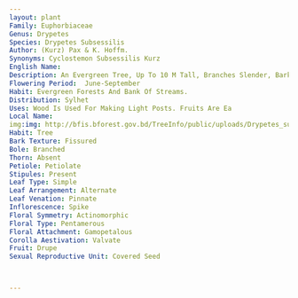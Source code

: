 ```yaml
---
layout: plant
Family: Euphorbiaceae
Genus: Drypetes
Species: Drypetes Subsessilis
Author: (Kurz) Pax & K. Hoffm.
Synonyms: Cyclostemon Subsessilis Kurz
English Name: 
Description: An Evergreen Tree, Up To 10 M Tall, Branches Slender, Bark Greyish, Fairly Smooth, Covered With Large Blackish Warts, Inside Light Brown, Fibrous, With Veins Of Dark Brown, Turning Dirty Brown. Leaves 10-15 Cm Long, Chartaceous, Oblong-elliptic, Acute Or Acuminate, Undulate Or Serrulate, Coriaceous, Glabrous, Lateral Nerves 10-12 Pairs, Very Slender, Minutely Serrulate Near The Apex, Laxly Reticulate, Margin Waved Or Sub-crenate, Petioles C 1.8 Cm Long. Male Flowers In Clusters, 4 Mm Across, On Very Short Pedicels, Subsessile, Axillary And At The Scars Of Fallen Leaves, Calyx Lobes Concave, Orbicular. Female Flowers 1-2 Per Axil, Pedicels 1-2 Mm Long, Stigmas 2 Or 3, Triangular. Fruit Obscurely 4-lobed, Shortly Beaked, Orange.
Flowering Period:  June-September
Habit: Evergreen Forests And Bank Of Streams.
Distribution: Sylhet
Uses: Wood Is Used For Making Light Posts. Fruits Are Ea
Local Name: 
img:img: http://bfis.bforest.gov.bd/TreeInfo/public/uploads/Drypetes_subsessilis.jpg
Habit: Tree
Bark Texture: Fissured
Bole: Branched
Thorn: Absent
Petiole: Petiolate
Stipules: Present
Leaf Type: Simple
Leaf Arrangement: Alternate
Leaf Venation: Pinnate
Inflorescence: Spike
Floral Symmetry: Actinomorphic
Floral Type: Pentamerous
Floral Attachment: Gamopetalous
Corolla Aestivation: Valvate
Fruit: Drupe
Sexual Reproductive Unit: Covered Seed



---
```


